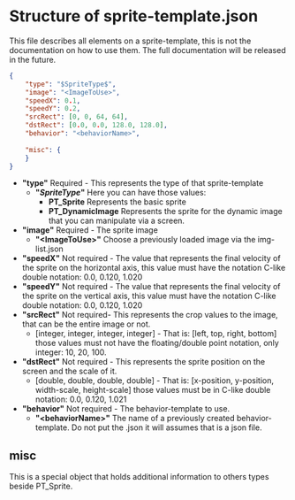 # Structure of sprite-template.json

This file describes all elements on a sprite-template, this is not the documentation on how to use them. The full documentation will be released in the future. 


```json
{
	"type": "$SpriteType$",
	"image": "<ImageToUse>",
	"speedX": 0.1,
	"speedY": 0.2,
	"srcRect": [0, 0, 64, 64],
	"dstRect": [0.0, 0.0, 128.0, 128.0],
	"behavior": "<behaviorName>",
	
	"misc": {
	}
} 
```

- **"type"** Required - This represents the type of that sprite-template
  - **"$SpriteType$"** Here you can have those values: 
    - **PT_Sprite** Represents the basic sprite
    - **PT_DynamicImage** Represents the sprite for the dynamic image that you can manipulate via a screen. 
- **"image"** Required - The sprite image
  - **"&lt;ImageToUse&gt;"** Choose a previously loaded image via the img-list.json
- **"speedX"** Not required - The value that represents the final velocity of the sprite on the horizontal axis, this value must have the notation C-like double notation: 0.0, 0.120, 1.020
- **"speedY"** Not required - The value that represents the final velocity of the sprite on the vertical axis, this value must have the notation C-like double notation: 0.0, 0.120, 1.020
- **"srcRect"** Not required- This represents the crop values to the image, that can be the entire image or not.
  - [integer, integer, integer, integer] - That is: [left, top, right, bottom] those values must not have the floating/double point notation, only integer: 10, 20, 100. 
- **"dstRect"** Not required - This represents the sprite position on the screen and the scale of it.
  - [double, double, double, double] - That is: [x-position, y-position, width-scale, height-scale] those values must be in C-like double notation: 0.0, 0.120, 1.021
- **"behavior"** Not required - The behavior-template to use.
  - **"&lt;behaviorName&gt;"** The name of a previously created behavior-template. Do not put the .json it will assumes that is a json file. 
  
## misc

This is a special object that holds additional information to others types beside PT_Sprite.


  
  
